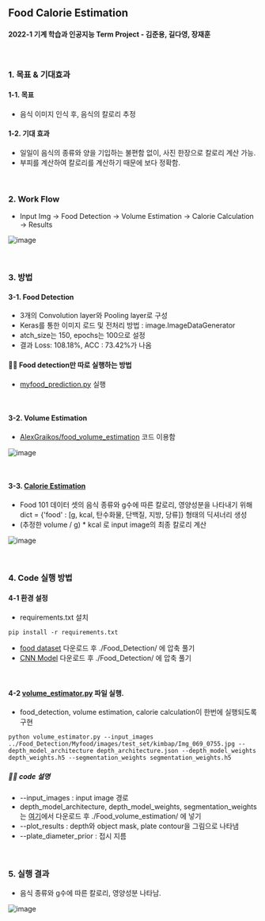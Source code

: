## Food Calorie Estimation
#### 2022-1 기계 학습과 인공지능 Term Project - 김준용, 길다영, 장재훈

<br>

### 1. 목표 & 기대효과
#### 1-1. 목표
- 음식 이미지 인식 후, 음식의 칼로리 추정 


#### 1-2. 기대 효과
- 일일이 음식의 종류와 양을 기입하는 불편함 없이, 사진 한장으로 칼로리 계산 가능.
-  부피를 계산하여 칼로리를 계산하기 때문에 보다 정확함.

<br>

### 2. Work Flow
- Input Img → Food Detection → Volume Estimation → Calorie Calculation → Results

![image](https://user-images.githubusercontent.com/53934639/173486316-41400309-4041-429d-b04d-02154abc8a7b.png)

<br>

### 3. 방법
#### 3-1. Food Detection
- 3개의 Convolution layer와 Pooling layer로 구성
- Keras를 통한 이미지 로드 및 전처리 방법 : image.ImageDataGenerator
- atch_size는 150, epochs는 100으로 설정
- 결과 Loss: 108.18%, ACC : 73.42%가 나옴

#### 👩‍💻 Food detection만 따로 실행하는 방법
- [myfood_prediction.py](https://github.com/arittung/Food_Calorie_Estimation/blob/main/Food_Detection/myfood_prediction.py) 실행

<br>

#### 3-2. Volume Estimation
- [AlexGraikos/food_volume_estimation](https://github.com/AlexGraikos/food_volume_estimation) 코드 이용함

![image](https://user-images.githubusercontent.com/53934639/173487815-de4c02df-a99b-4056-9dd7-5269058b4178.png)

<br>


#### 3-3. [Calorie Estimation](https://github.com/arittung/Food_Calorie_Estimation/blob/main/Food_volume_estimation/volume_estimator.py#L510)
- Food 101 데이터 셋의 음식 종류와 g수에 따른 칼로리, 영양성분을 나타내기 위해 dict = {'food' : [g, kcal, 탄수화물, 단백질, 지방, 당류]} 형태의 딕셔너리 생성
- (추정한 volume / g) * kcal 로 input image의 최종 칼로리 계산

![image](https://user-images.githubusercontent.com/53934639/173488131-00b159fb-d0f5-49e6-8468-f822d9020bb7.png)



<br>

### 4. Code 실행 방법
#### 4-1 환경 설정 
- requirements.txt 설치
```
pip install -r requirements.txt 
```
- [food dataset](https://drive.google.com/file/d/1PE3r-ve0FOOMEwIzZJfEo5PXH6KtDZOF/view?usp=sharing) 다운로드 후 ./Food_Detection/ 에 압축 풀기
- [CNN Model](https://drive.google.com/file/d/1B_aWg1_1JIbCU6cbNcqzwHqu7AY0gZ4M/view?usp=sharing) 다운로드 후 ./Food_Detection/ 에 압축 풀기

<br>

#### 4-2 [volume_estimator.py](https://github.com/arittung/Food_Calorie_Estimation/blob/main/Food_volume_estimation/volume_estimator.py) 파일 실행. 
  - food_detection, volume estimation, calorie calculation이 한번에 실행되도록 구현

```
python volume_estimator.py --input_images ../Food_Detection/Myfood/images/test_set/kimbap/Img_069_0755.jpg --depth_model_architecture depth_architecture.json --depth_model_weights depth_weights.h5 --segmentation_weights segmentation_weights.h5
```

##### 👩‍💻 code 설명
- --input_images : input image 경로
- depth_model_architecture, depth_model_weights, segmentation_weights는 [여기](https://github.com/AlexGraikos/food_volume_estimation#models)에서 다운로드 후 ./Food_volume_estimation/ 에 넣기
- --plot_results : depth와 object mask, plate contour을 그림으로 나타냄
- --plate_diameter_prior : 접시 지름

<br>

### 5. 실행 결과
- 음식 종류와 g수에 따른 칼로리, 영양성분 나타남.

![image](https://user-images.githubusercontent.com/53934639/173487955-0bf8e1a4-d5cc-4032-aeb8-fe60ecab5dfc.png)


